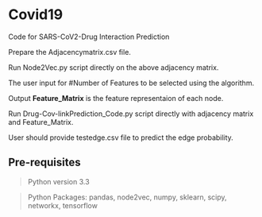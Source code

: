 # Covid19

Code for SARS-CoV2-Drug Interaction Prediction

Prepare the Adjacencymatrix.csv file.

Run  Node2Vec.py script directly on the above adjacency matrix.

The user input for #Number of Features to be selected using the algorithm. 

Output **Feature_Matrix** is the feature representaion of each node.

Run  Drug-Cov-linkPrediction_Code.py script directly with adjacency matrix and Feature_Matrix.

User should provide testedge.csv  file to predict the edge probability.

## Pre-requisites

> Python version  3.3


> Python Packages: pandas, node2vec, numpy, sklearn, scipy, networkx, tensorflow
